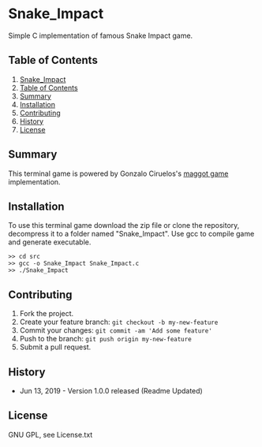 # Snake_Impact
Simple C implementation of famous Snake Impact game.   

## Table of Contents

1. [Snake_Impact](#Snake-impact)
2. [Table of Contents](#table-of-contents)
3. [Summary](#summary)
4. [Installation](#installation)
5. [Contributing](#contributing)
6. [History](#history)
7. [License](#license)

<snippet>
<content>
  

## Summary
This terminal game is powered by Gonzalo Ciruelos's [maggot game](https://github.com/gciruelos/maggot) implementation.

## Installation

To use this terminal game download the zip file or clone the repository, decompress it to a folder named "Snake_Impact". Use gcc to compile game and generate executable.

```
>> cd src
>> gcc -o Snake_Impact Snake_Impact.c
>> ./Snake_Impact
```
 
## Contributing

1. Fork the project.
2. Create your feature branch: `git checkout -b my-new-feature`
3. Commit your changes: `git commit -am 'Add some feature'`
4. Push to the branch: `git push origin my-new-feature`
5. Submit a pull request.

## History

- Jun  13, 2019   - Version 1.0.0 released (Readme Updated)

## License

GNU GPL, see License.txt
